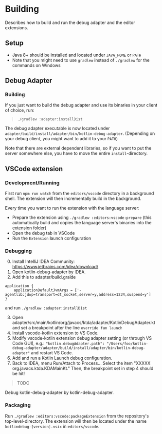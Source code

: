 # Building
Describes how to build and run the debug adapter and the editor extensions.

## Setup
* Java 8+ should be installed and located under `JAVA_HOME` or `PATH`
* Note that you might need to use `gradlew` instead of `./gradlew` for the commands on Windows

## Debug Adapter

### Building
If you just want to build the debug adapter and use its binaries in your client of choice, run:

>`./gradlew :adapter:installDist`

The debug adapter executable is now located under `adapter/build/install/adapter/bin/kotlin-debug-adapter`. (Depending on your debug client, you might want to add it to your `PATH`)

Note that there are external dependent libraries, so if you want to put the server somewhere else, you have to move the entire `install`-directory.

## VSCode extension

### Development/Running
First run `npm run watch` from the `editors/vscode` directory in a background shell. The extension will then incrementally build in the background.

Every time you want to run the extension with the language server:
* Prepare the extension using `./gradlew :editors:vscode:prepare` (this automatically build and copies the language server's binaries into the extension folder)
* Open the debug tab in VSCode
* Run the `Extension` launch configuration

### Debugging
0. Install IntelliJ IDEA Community: https://www.jetbrains.com/idea/download/
1. Open kotlin-debug-adapter by IDEA.
2. Add this to adapter/build.gralde
```
application {
	applicationDefaultJvmArgs = ['-agentlib:jdwp=transport=dt_socket,server=y,address=1234,suspend=y']
}
```
and run `./gradlew :adapter:installDist`

3. Open adapter/src/main/kotlin/org/javacs/ktda/adapter/KotlinDebugAdapter.kt and set a breakpoint after the line `override fun launch`
4. Install vscode-kotlin extension to VS Code.
5. Modify vscode-kotlin extension debug adapter setting (or through VS Code GUI), e.g.:
`"kotlin.debugAdapter.path": "/Users/foo/kotlin-debug-adapter/adapter/build/install/adapter/bin/kotlin-debug-adapter"`
and restart VS Code.
6. Add and run a Kotlin Launch debug configuration.
7. Back to IDEA, menu Run/Attach to Process... Select the item "XXXXX org.javacs.ktda.KDAMainKt."
Then, the breakpoint set in step 4 should be hit!

>TODO

Debug kotlin-debug-adapter by kotlin-debug-adapter.

### Packaging
Run `./gradlew :editors:vscode:packageExtension` from the repository's top-level-directory. The extension will then be located under the name `kotlindebug-[version].vsix` in `editors/vscode`.
